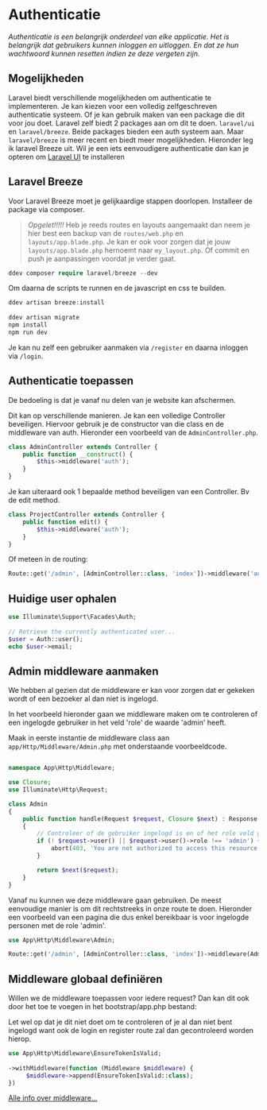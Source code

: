 # Authenticatie

*Authenticatie is een belangrijk onderdeel van elke applicatie. Het is belangrijk dat gebruikers kunnen inloggen en uitloggen. En dat ze hun wachtwoord kunnen resetten indien ze deze vergeten zijn.*

## Mogelijkheden

Laravel biedt verschillende mogelijkheden om authenticatie te implementeren. Je kan kiezen voor een volledig zelfgeschreven authenticatie systeem. Of je kan gebruik maken van een package die dit voor jou doet. Laravel zelf biedt 2 packages aan om dit te doen. `laravel/ui` en `laravel/breeze`. Beide packages bieden een auth systeem aan. Maar `laravel/breeze` is meer recent en biedt meer mogelijkheden. Hieronder leg ik laravel Breeze uit. Wil je een iets eenvoudigere authenticatie dan kan je opteren om [Laravel UI](/laravel/laravel/how-to/laravel-ui) te installeren

## Laravel Breeze

Voor Laravel Breeze moet je gelijkaardige stappen doorlopen. Installeer de package via composer.

> *Opgelet!!!!!* Heb je reeds routes en layouts aangemaakt dan neem je hier best een backup van de `routes/web.php` en `layouts/app.blade.php`. Je kan er ook voor zorgen dat je jouw `layouts/app.blade.php` hernoemt naar `my_layout.php`. Of commit en push je aanpassingen voordat je verder gaat.

``` php
ddev composer require laravel/breeze --dev
```

Om daarna de scripts te runnen en de javascript en css te builden.

``` php
ddev artisan breeze:install
 
ddev artisan migrate
npm install
npm run dev
```

Je kan nu zelf een gebruiker aanmaken via `/register` en daarna inloggen via `/login`.

## Authenticatie toepassen

De bedoeling is dat je vanaf nu delen van je website kan afschermen.

Dit kan op verschillende manieren. Je kan een volledige Controller beveiligen. Hiervoor gebruik je de constructor van die class en de middleware van auth. Hieronder een voorbeeld van de `AdminController.php`.

``` php
class AdminController extends Controller {
    public function __construct() {
        $this->middleware('auth');
    }
}
```

Je kan uiteraard ook 1 bepaalde method beveiligen van een Controller. Bv de edit method.

``` php
class ProjectController extends Controller {
    public function edit() {
        $this->middleware('auth');
    }
}
```

Of meteen in de routing:

``` php
Route::get('/admin', [AdminController::class, 'index'])->middleware('auth');
```

## Huidige user ophalen

``` php
use Illuminate\Support\Facades\Auth;
 
// Retrieve the currently authenticated user...
$user = Auth::user();
echo $user->email;
```

## Admin middleware aanmaken

We hebben al gezien dat de middleware er kan voor zorgen dat er gekeken wordt of een bezoeker al dan niet is ingelogd.

In het voorbeeld hieronder gaan we middleware maken om te controleren of een ingelogde gebruiker in het veld 'role' de waarde 'admin' heeft.

Maak in eerste instantie de middleware class aan `app/Http/Middleware/Admin.php` met onderstaande voorbeeldcode. 

``` php

namespace App\Http\Middleware;

use Closure;
use Illuminate\Http\Request;

class Admin
{
    public function handle(Request $request, Closure $next) : Response
    {
        // Controleer of de gebruiker ingelogd is en of het role veld gelijk is aan 'admin'
        if (! $request->user() || $request->user()->role !== 'admin') {
            abort(403, 'You are not authorized to access this resource.');
        }

        return $next($request);
    }
}
```

Vanaf nu kunnen we deze middleware gaan gebruiken. De meest eenvoudige manier is om dit rechtstreeks in onze route te doen. Hieronder een voorbeeld van een pagina die dus enkel bereikbaar is voor ingelogde personen met de role 'admin'.

``` php
use App\Http\Middleware\Admin;

Route::get('/admin', [AdminController::class, 'index'])->middleware(Admin::class);
```

## Middleware globaal definiëren 

Willen we de middleware toepassen voor iedere request? Dan kan dit ook door het toe te voegen in het bootstrap/app.php bestand:

Let wel op dat je dit niet doet om te controleren of je al dan niet bent ingelogd want ook de login en register route zal dan gecontroleerd worden hierop.

```php
use App\Http\Middleware\EnsureTokenIsValid;
 
->withMiddleware(function (Middleware $middleware) {
     $middleware->append(EnsureTokenIsValid::class);
})
```

[Alle info over middleware...](https://laravel.com/docs/12.x/middleware#main-content)